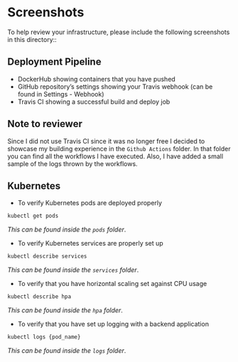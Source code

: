 # Screenshots
To help review your infrastructure, please include the following screenshots in this directory::

## Deployment Pipeline
* DockerHub showing containers that you have pushed
* GitHub repository’s settings showing your Travis webhook (can be found in Settings - Webhook)
* Travis CI showing a successful build and deploy job

## Note to reviewer
Since I did not use Travis CI since it was no longer free I decided to showcase my building experience in the `Github Actions` folder. In that folder you can find all the workflows I have executed. Also, I have added a small sample of the logs thrown by the workflows.

## Kubernetes
* To verify Kubernetes pods are deployed properly
```bash
kubectl get pods
```
*This can be found inside the `pods` folder*.

* To verify Kubernetes services are properly set up
```bash
kubectl describe services
```
*This can be found inside the `services` folder*.
* To verify that you have horizontal scaling set against CPU usage
```bash
kubectl describe hpa
```
*This can be found inside the `hpa` folder*.
* To verify that you have set up logging with a backend application
```bash
kubectl logs {pod_name}
```
*This can be found inside the `logs` folder*.
